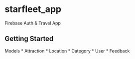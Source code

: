 # starfleet_app

Firebase Auth & Travel App

## Getting Started

Models
    * Attraction
    * Location
    * Category
    * User
    * Feedback